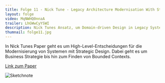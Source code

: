```yaml
---
title: Folge 11 - Nick Tune - Legacy Architecture Modernisation With Strategic Domain-Driven Design
layout: folge
video: MqNWHQ0nnaA
trailer: LhGWwCyYSWI
description: Nick Tunes Ansatz, um Domain-driven Design in Legacy Systemen zu etablieren.
thumnail: folge11.jpg
---
```


In Nick Tunes Paper geht es um High-Level-Entscheidungen für die
Modernisierung von Systemen mit Strategic Design. Dabei geht es um
Business Strategie bis hin zum Finden von Bounded Contexts.

[Link zum Paper](http://www.ogqcorp.com/nick-tune-tech-strategy-blog/legacy-architecture-modernisation-with-strategic-domain-driven-design-3e7c05bb383f)

![Sketchnote](folge11.jpg "Sketchnote")
